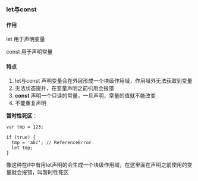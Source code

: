 ### let与const

#### 作用

let 用于声明变量

const 用于声明常量



#### 特点

1. let与const 声明变量会在外层形成一个块级作用域，作用域外无法获取到变量
2. 无法状态提升，在变量声明之前引用会报错
3. **const** 声明一个只读的常量，一旦声明，常量的值就不能改变
4. 不能重复声明



**暂时性死区**： 

```
var tmp = 123;

if (true) {
  tmp = 'abc'; // ReferenceError
  let tmp;
}
```

像这种在if中有用let声明的会生成一个块级作用域，在这里面在声明之前使用的变量就会报错，叫暂时性死区